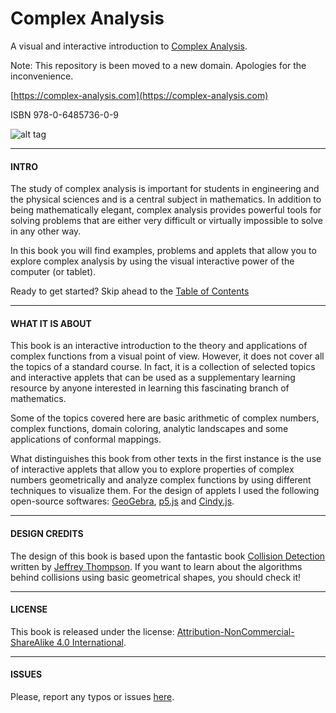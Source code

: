 # Complex Analysis
A visual and interactive introduction to [Complex Analysis](https://complex-analysis.com).

Note: This repository is been moved to a new domain. Apologies for the inconvenience.

[https://complex-analysis.com](https://complex-analysis.com)

ISBN 978-0-6485736-0-9

![alt tag](https://github.com/complex-analysis/complex-analysis.github.io/blob/master/images/preview.png)

---
#### INTRO
The study of complex analysis is important for students in engineering and the
physical sciences and is a central subject in mathematics. In addition to being
mathematically elegant, complex analysis provides powerful tools for solving
problems that are either very difficult or virtually impossible to solve in any
other way.

In this book you will find examples, problems and applets that allow you to explore  complex analysis by using the visual interactive power of the computer (or tablet).

Ready to get started? Skip ahead to the [Table of Contents](https://complex-analysis.com/content/table_of_contents.html)

---

#### WHAT IT IS ABOUT

This book is an interactive introduction to the theory and applications of complex functions from a visual point of view. However, it does not cover all the topics of a standard course. In fact, it is a collection of selected topics and interactive applets that can be used as a supplementary learning resource by anyone interested in learning this fascinating branch of mathematics.

Some of the topics covered here are basic arithmetic of complex numbers, complex functions, domain coloring, analytic landscapes and some applications of conformal mappings.

What distinguishes this book from other texts in the first instance is the
use of interactive applets that allow you to explore properties of complex numbers geometrically and analyze complex functions by using different techniques to visualize them. For the design of applets I used the following open-source softwares: [GeoGebra](https://geogebra.org/), [p5.js](https://p5js.org/) and [Cindy.js](https://cindyjs.org/).

---

#### DESIGN CREDITS
The design of this book is based upon the fantastic book [Collision Detection](http://www.jeffreythompson.org/collision-detection/index.php) written by [Jeffrey Thompson](http://www.jeffreythompson.org/). If you want to learn about the algorithms behind collisions using basic geometrical shapes, you should check it!

---

#### LICENSE

This book is released under the license: [Attribution-NonCommercial-ShareAlike 4.0 International](https://creativecommons.org/licenses/by-nc-sa/4.0/).

---

#### ISSUES

Please, report any typos or issues [here](https://github.com/jcponce/cabook/issues).
